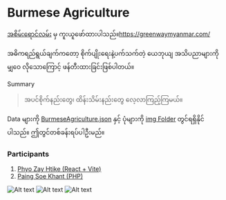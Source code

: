 # Burmese Agriculture

[အစိမ်းရောင်လမ်း](https://greenwaymyanmar.com/) မှ ကူးယူဖော်ထားပါသည်။https://greenwaymyanmar.com/

အဓိကရည်ရွယ်ချက်ကတော့ စိုက်ပျိုးရေးနဲ့ပက်သက်တဲ့ ယေဘုယျ အသိပညာများကို မျှဝေ လိုသောကြောင့် ဖန်တီးထားခြင်းဖြစ်ပါတယ်။

Summary
>အပင်စိုက်နည်းတွေ၊ ထိန်းသိမ်းနည်းတွေ လေ့လာကြည့်ကြမယ်။

Data များကို [BurmeseAgriculture.json](https://github.com/sannlynnhtun-coding/Burmese-Agriculture/blob/master/BlazorWasm.BurmeseAgriculture/wwwroot/data/BurmeseAgriculture.json) နှင့် ပုံများကို [img Folder](https://github.com/sannlynnhtun-coding/BlazorWasm.BurmeseAgriculture/tree/master/BlazorWasm.BurmeseAgriculture/wwwroot/data/img) တွင်ရရှိနိုင်ပါသည်။ ဤတွင်တစ်ခန်းရပ်ပါဦးမည်။

### Participants
1. [Phyo Zay Htike (React + Vite)](https://github.com/PhyoZayHtike/Burmese-Agriculture)
2. [Paing Soe Khant (PHP)](https://github.com/PaingSKhant/BurmeseAgriculture)

![Alt text](https://github.com/sannlynnhtun-coding/Burmese-Agriculture/blob/main/BurmeseAgricultureFlow1.jpg)
![Alt text](https://github.com/sannlynnhtun-coding/Burmese-Agriculture/blob/main/BurmeseAgricultureFlow2.jpg)
![Alt text](https://github.com/sannlynnhtun-coding/Burmese-Agriculture/blob/main/BurmeseAgricultureMindMap.jpg)

